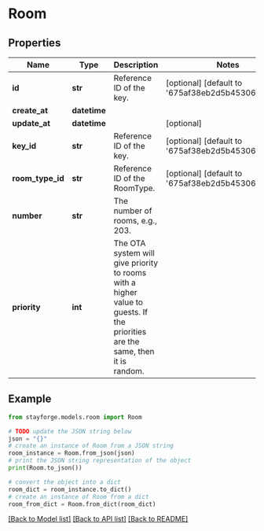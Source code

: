 # Room


## Properties

Name | Type | Description | Notes
------------ | ------------- | ------------- | -------------
**id** | **str** | Reference ID of the key. | [optional] [default to '675af38eb2d5b453068ca3dd']
**create_at** | **datetime** |  | 
**update_at** | **datetime** |  | [optional] 
**key_id** | **str** | Reference ID of the key. | [optional] [default to '675af38eb2d5b453068ca3df']
**room_type_id** | **str** | Reference ID of the RoomType. | [optional] [default to '675af38eb2d5b453068ca3e0']
**number** | **str** | The number of rooms, e.g., 203. | 
**priority** | **int** | The OTA system will give priority to rooms with a higher value to guests. If the priorities are the same, then it is random. | 

## Example

```python
from stayforge.models.room import Room

# TODO update the JSON string below
json = "{}"
# create an instance of Room from a JSON string
room_instance = Room.from_json(json)
# print the JSON string representation of the object
print(Room.to_json())

# convert the object into a dict
room_dict = room_instance.to_dict()
# create an instance of Room from a dict
room_from_dict = Room.from_dict(room_dict)
```
[[Back to Model list]](../README.md#documentation-for-models) [[Back to API list]](../README.md#documentation-for-api-endpoints) [[Back to README]](../README.md)


